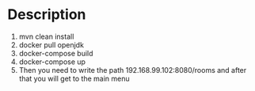 # Description
1. mvn clean install
2. docker pull openjdk
3. docker-compose build
4. docker-compose up
5. Then you need to write the path 192.168.99.102:8080/rooms and after that you will get to the main menu
